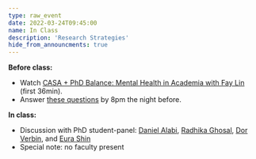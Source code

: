 ```yaml
---
type: raw_event
date: 2022-03-24T09:45:00
name: In Class
description: 'Research Strategies'
hide_from_announcments: true
---
```


**Before class:** 
* Watch [CASA + PhD Balance: Mental Health in Academia with Fay Lin](https://www.youtube.com/watch?v=MHQapcmA9JU) (first 36min).
* Answer [these questions](https://docs.google.com/forms/d/e/1FAIpQLSf8MtLc2koaO7wHFAoIllUdpNU0T1w_iGMnrFiH_T5UFU0FdQ/viewform?usp=sf_link) by 8pm the night before. 

**In class:** 
* Discussion with PhD student-panel: [Daniel Alabi](https://alabidan.me/), [Radhika Ghosal](https://www.kharghoshal.xyz/), [Dor Verbin](https://scholar.harvard.edu/dorverbin/home), and [Eura Shin](https://eurashin.github.io/)
* Special note: no faculty present


